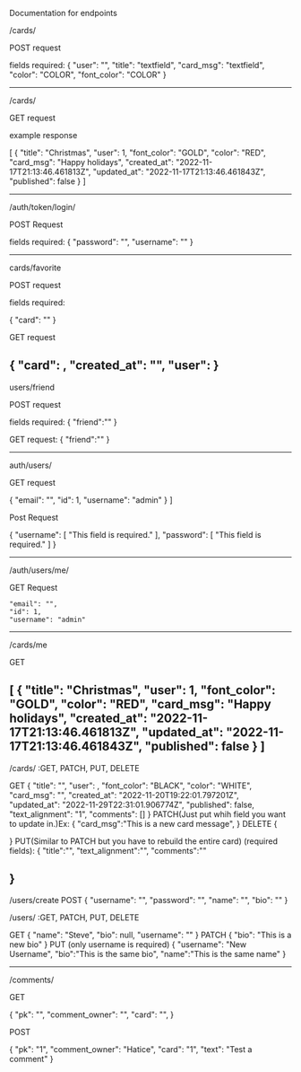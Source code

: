 Documentation for endpoints

/cards/

POST request

fields required: 
{
    "user": "<pk>",
	"title": "textfield",
	"card_msg": "textfield",
	"color": "COLOR",
	"font_color": "COLOR"
}

--------------

/cards/

GET request

example response

[
	{
		"title": "Christmas",
		"user": 1,
		"font_color": "GOLD",
		"color": "RED",
		"card_msg": "Happy holidays",
		"created_at": "2022-11-17T21:13:46.461813Z",
		"updated_at": "2022-11-17T21:13:46.461843Z",
		"published": false
	}
]

-----------------

/auth/token/login/

POST Request

fields required:
{
    "password": "",
    "username": ""
}


----------

cards/favorite

POST request

fields required:

{
	"card": "<pk>"
}

GET request

{
	"card": <pk>,
	"created_at": "",
	"user": <pk>
}
----------------

users/friend

POST request

fields required:
{
	"friend":"<pk>"
}

GET request:
{
	"friend":"<pk>"
}

---------------

auth/users/ 

GET request 

{
		"email": "",
		"id": 1,
		"username": "admin"
	}
]

Post Request

{
	"username": [
		"This field is required."
	],
	"password": [
		"This field is required."
	]
}

----------------

/auth/users/me/

GET Request 

    "email": "",
    "id": 1,
    "username": "admin"

-------

/cards/me

GET 

[
    {
        "title": "Christmas",
        "user": 1,
        "font_color": "GOLD",
        "color": "RED",
        "card_msg": "Happy holidays",
        "created_at": "2022-11-17T21:13:46.461813Z",
        "updated_at": "2022-11-17T21:13:46.461843Z",
        "published": false
    }
]
----------------------------------------------------------------
/cards/<pk>
:GET, PATCH, PUT, DELETE

GET
{
	"title": "",
	"user": <userPk>,
	"font_color": "BLACK",
	"color": "WHITE",
	"card_msg": "",
	"created_at": "2022-11-20T19:22:01.797201Z",
	"updated_at": "2022-11-29T22:31:01.906774Z",
	"published": false,
	"text_alignment": "1",
	"comments": []
}
PATCH(Just put whih field you want to update in.)Ex:
{
	"card_msg":"This is a new card message",
}
DELETE
{

}
PUT(Similar to PATCH but you have to rebuild the entire card)
(required fields):
{
	"title":"",
	"text_alignment":"",
	"comments":""
	
}
----------------------------------------------------------------
/users/create
POST
{
	"username": "",
	"password": "",
	"name": "",
	"bio": ""
}

/users/<pk>
:GET, PATCH, PUT, DELETE

GET
{
	"name": "Steve",
	"bio": null,
	"username": ""
}
PATCH
{
	"bio": "This is a new bio"
}
PUT
(only username is required)
{
	"username": "New Username",
	"bio":"This is the same bio",
	"name":"This is the same name"
}

-----------------------------------------------------------------
/comments/

GET

{
	"pk": "",
	"comment_owner": "", 
	"card": "",
}

POST

{
	"pk": "1",
	"comment_owner": "Hatice", 
	"card": "1",
	"text": "Test a comment"
}